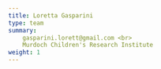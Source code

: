 ```yaml
---
title: Loretta Gasparini
type: team
summary:
    gasparini.lorett@gmail.com <br>
    Murdoch Children's Research Institute
weight: 1
---
```



